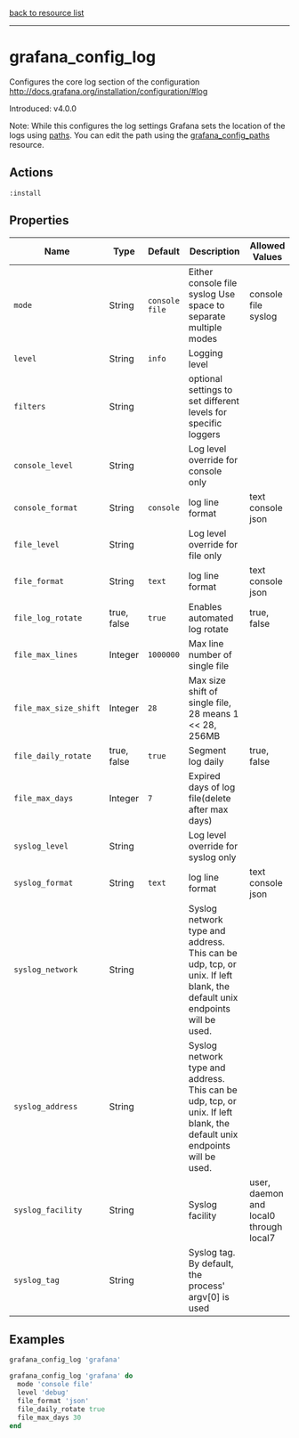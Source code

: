 [back to resource list](https://github.com/sous-chefs/grafana#resources)

---

# grafana_config_log

Configures the core log section of the configuration <http://docs.grafana.org/installation/configuration/#log>

Introduced: v4.0.0

Note: While this configures the log settings Grafana sets the location of the logs using [paths](https://grafana.com/docs/grafana/latest/installation/configuration/#logs). You can edit the path using the [grafana_config_paths](https://github.com/sous-chefs/grafana/tree/master/documentation/grafana_config_paths.md) resource.

## Actions

`:install`

## Properties

| Name                      | Type          |  Default                    | Description                                                               | Allowed Values
| ------------------------- | ------------- | --------------------------- | ------------------------------------------------------------------------- | --------------- |
| `mode`                    | String        | `console file`              | Either console file syslog Use space to separate multiple modes           | console file syslog
| `level`                   | String        | `info`                      | Logging level                                                             |
| `filters`                 | String        |                             | optional settings to set different levels for specific loggers            |
| `console_level`           | String        |                             | Log level override for console only                                       |
| `console_format`          | String        | `console`                   | log line format                                                           | text console json
| `file_level`              | String        |                             | Log level override for file only                                          |
| `file_format`             | String        | `text`                      | log line format                                                           | text console json
| `file_log_rotate`         | true, false   | `true`                      | Enables automated log rotate                                              | true, false
| `file_max_lines`          | Integer       | `1000000`                   | Max line number of single file                                            |
| `file_max_size_shift`     | Integer       | `28`                        | Max size shift of single file, 28 means 1 << 28, 256MB                    |
| `file_daily_rotate`       | true, false   | `true`                      | Segment log daily                                                         | true, false
| `file_max_days`           | Integer       | `7`                         | Expired days of log file(delete after max days)                           |
| `syslog_level`            | String        |                             | Log level override for syslog only                                        |
| `syslog_format`           | String        | `text`                      | log line format                                                           | text console json
| `syslog_network`          | String        |                             | Syslog network type and address. This can be udp, tcp, or unix. If left blank, the default unix endpoints will be used.  |
| `syslog_address`          | String        |                             | Syslog network type and address. This can be udp, tcp, or unix. If left blank, the default unix endpoints will be used.  |
| `syslog_facility`         | String        |                             | Syslog facility                                                           |user, daemon and local0 through local7
| `syslog_tag`              | String        |                             | Syslog tag. By default, the process' argv[0] is used                      |

## Examples

```ruby
grafana_config_log 'grafana'
```

```ruby
grafana_config_log 'grafana' do
  mode 'console file'
  level 'debug'
  file_format 'json'
  file_daily_rotate true
  file_max_days 30
end
```
